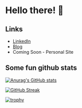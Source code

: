 # Hello there! 👋

## Links

* [LinkedIn](https://www.linkedin.com/in/tavish-pegram-61109136/)
* [Blog](https://github.com/tapegram/blog)
* Coming Soon - Personal Site

## Some fun github stats

[![Anurag's GitHub stats](https://github-readme-stats.vercel.app/api?username=tapegram)](https://github.com/anuraghazra/github-readme-stats)

[![GitHub Streak](https://github-readme-streak-stats.herokuapp.com/?user=tapegram)](https://git.io/streak-stats)

[![trophy](https://github-profile-trophy.vercel.app/?username=tapegram)](https://github.com/ryo-ma/github-profile-trophy)

